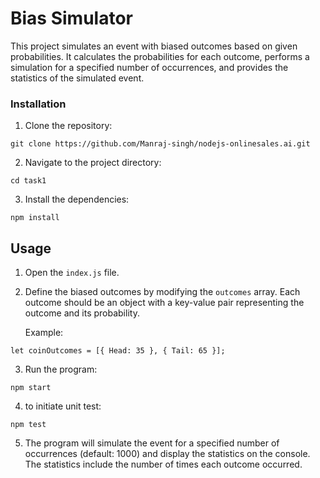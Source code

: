 # Bias Simulator

This project simulates an event with biased outcomes based on given probabilities. It calculates the probabilities for each outcome, performs a simulation for a specified number of occurrences, and provides the statistics of the simulated event.

### Installation

1. Clone the repository:

```
git clone https://github.com/Manraj-singh/nodejs-onlinesales.ai.git
```

2. Navigate to the project directory:

```
cd task1
```

3. Install the dependencies:

```
npm install
```

## Usage

1. Open the `index.js` file.

2. Define the biased outcomes by modifying the `outcomes` array. Each outcome should be an object with a key-value pair representing the outcome and its probability.

   Example:

```
let coinOutcomes = [{ Head: 35 }, { Tail: 65 }];
```

3. Run the program:

```
npm start
```

4. to initiate unit test:

```
npm test
```

5. The program will simulate the event for a specified number of occurrences (default: 1000) and display the statistics on the console. The statistics include the number of times each outcome occurred.
